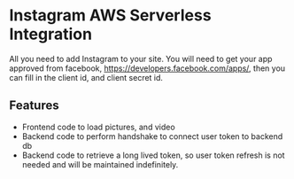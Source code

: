 # Instagram AWS Serverless Integration

All you need to add Instagram to your site. You will need to get your app approved from facebook, https://developers.facebook.com/apps/, then you can fill in the client id, and client secret id.

## Features
- Frontend code to load pictures, and video
- Backend code to perform handshake to connect user token to backend db
- Backend code to retrieve a long lived token, so user token refresh is not needed and will be maintained indefinitely.
